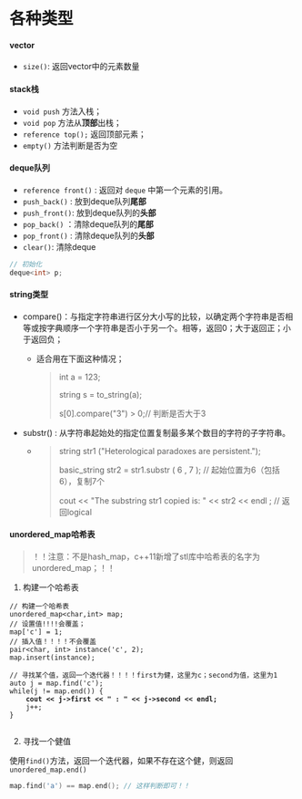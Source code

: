 # 各种类型

#### vector

* `size()`: 返回vector中的元素数量

#### stack栈

* `void push` 方法入栈；
* `void pop` 方法从**顶部**出栈；
* `reference top();` 返回顶部元素；
* `empty()` 方法判断是否为空

#### deque队列

* `reference front()` : 返回对 `deque` 中第一个元素的引用。
* `push_back()` : 放到deque队列**尾部**
* `push_front()`: 放到deque队列的**头部**
* `pop_back()` ：清除deque队列的**尾部**
* `pop_front()` : 清除deque队列的**头部**
* `clear()`: 清除deque

```cpp
// 初始化
deque<int> p;
```

#### string类型

* compare()：与指定字符串进行区分大小写的比较，以确定两个字符串是否相等或按字典顺序一个字符串是否小于另一个。相等，返回0；大于返回正；小于返回负；
  *   适合用在下面这种情况；

      > int a = 123;
      >
      > string s = to\_string(a);
      >
      > s\[0].compare("3") > 0;// 判断是否大于3


* substr() :  从字符串起始处的指定位置复制最多某个数目的字符的子字符串。
  * > string str1 ("Heterological paradoxes are persistent.");
    >
    > basic\_string str2 = str1.substr ( 6 , 7 );  // 起始位置为6（包括6），复制7个
    >
    > cout << "The substring str1 copied is: " << str2 << endl ; // 返回logical

#### unordered\_map哈希表

> ！！注意：不是hash\_map，c++11新增了stl库中哈希表的名字为unordered\_map；！！

1. 构建一个哈希表

<pre class="language-cpp"><code class="lang-cpp">// 构建一个哈希表
unordered_map&#x3C;char,int> map;
// 设置值!!!!会覆盖；
map['c'] = 1; 
// 插入值！！！！不会覆盖
pair&#x3C;char, int> instance('c', 2);
map.insert(instance);

// 寻找某个值，返回一个迭代器！！！！first为健，这里为c；second为值，这里为1
auto j = map.find('c');
while(j != map.end()) {
<strong>    cout &#x3C;&#x3C; j->first &#x3C;&#x3C; " : " &#x3C;&#x3C; j->second &#x3C;&#x3C; endl;
</strong>    j++;
}

</code></pre>

2. 寻找一个健值

使用`find()`方法，返回一个迭代器，如果不存在这个健，则返回`unordered_map.end()`

```cpp
map.find('a') == map.end(); // 这样判断即可！！
```







